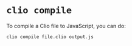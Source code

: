 # `clio compile`

To compile a Clio file to JavaScript, you can do:

```text
clio compile file.clio output.js
```

